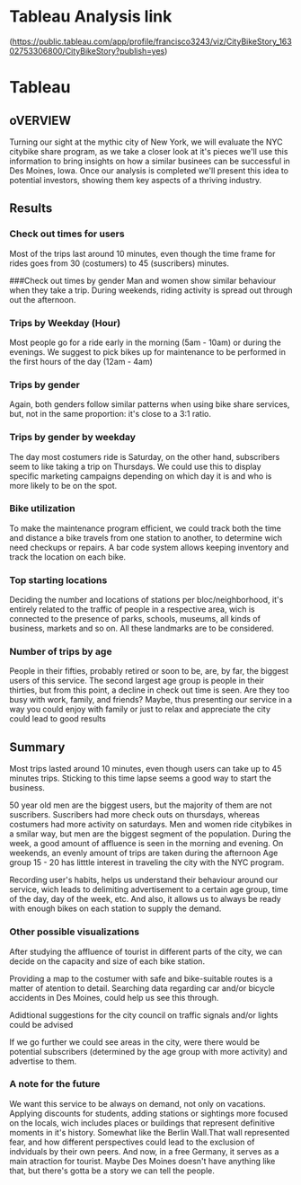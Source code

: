 # Tableau Analysis link 
(https://public.tableau.com/app/profile/francisco3243/viz/CityBikeStory_16302753306800/CityBikeStory?publish=yes)


# Tableau

## oVERVIEW
Turning our sight at the mythic city of New York, we will evaluate the NYC citybike share program, as we take a closer look at it's pieces we'll use this information to bring insights on how a similar 
businees can be successful in Des Moines, Iowa. 
Once our analysis is completed we'll present this idea to potential investors, showing them key aspects of a thriving industry.

## Results

### Check out times for users
Most of the trips last around 10 minutes, even though the time frame for rides goes from 30 (costumers) to 45 (suscribers) minutes.  

###Check out times by gender
Man and women show similar behaviour when they take a trip. During weekends, riding activity is spread out through out the afternoon. 

### Trips by Weekday (Hour)
Most people go for a ride early in the morning (5am - 10am) or during the evenings.  We suggest to pick bikes up for maintenance to be performed in the first hours of the day (12am - 4am)

### Trips by gender
Again, both genders follow similar patterns when using bike share services, but, not in the same proportion: it's close to a 3:1 ratio.

### Trips by gender by weekday
The day most costumers ride is Saturday, on the other hand, subscribers seem to like taking a trip on Thursdays. We could use this to display specific marketing campaigns depending on which day it is and who is more likely to be on the spot.

### Bike utilization
To make the maintenance program efficient, we could track both the time and distance a bike travels from one station to another, to determine wich need checkups or repairs. A bar code system allows keeping inventory and track the location on each bike.

### Top starting locations
Deciding the number and locations of stations per bloc/neighborhood, it's entirely related to the traffic of people in a respective area, wich is connected to the presence of parks, schools, museums, all kinds 
of business, markets and so on. 
All these landmarks are to be considered.

### Number of trips by age
People in their fifties, probably retired or soon to be, are, by far, the biggest users of this service. The second largest age group is people in their thirties, but from this point, a decline in check out time is seen. Are they too busy with work, family, and friends? Maybe, thus presenting our service in a way you could enjoy with family or just to relax and appreciate the city could lead to good results 



## Summary

Most trips lasted around 10 minutes, even though users can take up to 45 minutes trips. Sticking to this time lapse seems a good way to start the business.

50 year old men are the biggest users, but the majority of them are not suscribers. 
Suscribers had more check outs on thursdays, whereas costumers had more activity on saturdays.
Men and women ride citybikes in a smilar way, but men are the biggest segment of the population.
During the week, a good amount of affluence is seen in the morning and evening. On weekends, an evenly amount of trips are taken during the afternoon
Age group 15 - 20 has litttle interest in traveling the city with the NYC program. 

Recording user's habits, helps us understand their behaviour around our service, wich leads to delimiting advertisement to a certain age group, time of the day, day of the week, etc. And also, it allows us to always be ready with enough bikes on each station to supply the demand.

### Other possible visualizations
After studying the affluence of tourist in different parts of the city, we can decide on the capacity and size of each bike station.

Providing a map to the costumer with safe and bike-suitable routes is a matter of atention to detail. Searching data regarding car and/or bicycle accidents in Des Moines, could help us see this through.

Adidtional suggestions for the city council on traffic signals and/or lights could be advised

If we go further we could see areas in the city, were there would be potential subscribers (determined by the age group with more activity) and advertise to them.


### A note for the future
We want this service to be always on demand, not only on vacations. Applying discounts for students, adding stations or sightings more focused on the locals, wich includes places or buildings that represent
definitive moments in it's history. Somewhat like the Berlin Wall.That wall represented fear, and how different perspectives could lead to the exclusion of indviduals by their own peers. And now, in a free 
Germany, it serves as a main atraction for tourist. Maybe Des Moines doesn't have anything like that, but there's gotta be a story we can tell the people.


